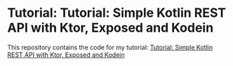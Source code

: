 # Tutorial: Tutorial: Simple Kotlin REST API with Ktor, Exposed and Kodein

This repository contains the code for my tutorial: [Tutorial: Simple Kotlin REST API with Ktor, Exposed and Kodein](https://stefangaller.at/app-development/backend/ktor-rest-api-exposed/)
